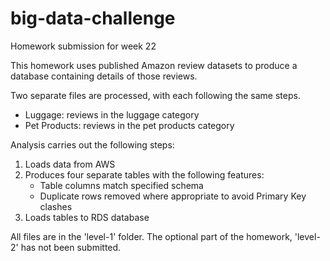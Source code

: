 # big-data-challenge

Homework submission for week 22

This homework uses published Amazon review datasets to produce a database containing details of those reviews.

Two separate files are processed, with each following the same steps.
- Luggage: reviews in the luggage category
- Pet Products: reviews in the pet products category

Analysis carries out the following steps:
1. Loads data from AWS
2. Produces four separate tables with the following features:
   - Table columns match specified schema
   - Duplicate rows removed where appropriate to avoid Primary Key clashes
3. Loads tables to RDS database

All files are in the 'level-1' folder. The optional part of the homework, 'level-2' has not been submitted.
